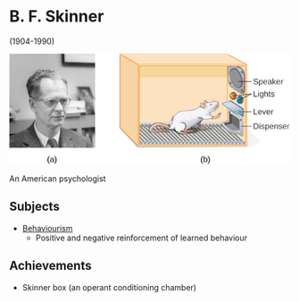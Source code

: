 # B. F. Skinner

(1904-1990)

![img.png](b-f-skinner-01.png)

An American psychologist

## Subjects

- [Behaviourism](../john-b-watson/behaviourism.md)
  - Positive and negative reinforcement of learned behaviour

## Achievements

- Skinner box (an operant conditioning chamber)